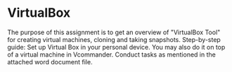 # VirtualBox
The purpose of this assignment is to get an overview of "VirtualBox Tool" for creating virtual machines, cloning and taking snapshots.
Step-by-step guide:
Set up Virtual Box in your personal device. You may also do it on top of a virtual machine in Vcommander.
Conduct tasks as mentioned in the attached word document file.
